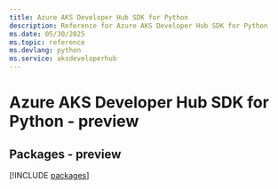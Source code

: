 ```yaml
---
title: Azure AKS Developer Hub SDK for Python
description: Reference for Azure AKS Developer Hub SDK for Python
ms.date: 05/30/2025
ms.topic: reference
ms.devlang: python
ms.service: aksdeveloperhub
---
```

# Azure AKS Developer Hub SDK for Python - preview
## Packages - preview
[!INCLUDE [packages](aks-developer-hub-index.md)]
